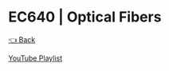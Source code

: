 # EC640 | Optical Fibers

[👈 Back](./../)

<div>
<a class="white" href="https://youtube.com/playlist?list=PLFkKAMLbnTTto44eTyT802ss-vc-80v6p"><p><span class="bg"></span><span class="base"></span><span class="text">YouTube Playlist</span></p></a>
</div>


<!-- ## [1. Text Book - Forouzan](./Computer%20Networks%20-%20Text%20Book%20-%20Behrouz%20A%20Forouzan.pdf)
## [2. PPT Online Class](./Data%20Communication%20and%20Networking%20-%20Forouzan.pdf) -->